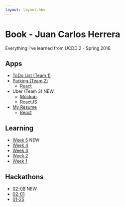 ```yaml
---
layout: layout.hbs
---
```


# Book - Juan Carlos Herrera

Everything I've learned from UCDD 2 - Spring 2016.

## Apps
* [ToDo List (Team 1)](https://todofirebaseteamkeymasters.firebaseapp.com/apps/todos/)
* [Parking (Team 2)](https://hello-ucdd2016.firebaseapp.com/apps/parking/) 
	* [React](https://hello-ucdd2016.firebaseapp.com/apps/parking/react/) 
* Uber (Team 3) <span class="chip red">NEW</span>
  * [Mockup](https://pizzarollz.firebaseapp.com/apps/uber/mockup)
  * [ReactJS](https://pizzarollz.firebaseapp.com/apps/uber/mockup)
* [My Resume](apps/resume/)
	* [React](apps/resume/react)


## Learning
* [Week 5](learning/week5) <span class="chip red">NEW</span>
* [Week 4](learning/week4)
* [Week 3](learning/week3)
* [Week 2](learning/week2)
* [Week 1](learning/week1)


## Hackathons
* [02-08](hackathons/02-08) <span class="chip red">NEW</span>
* [02-01](hackathons/02-01)
* [01-25](hackathons/01-25)
